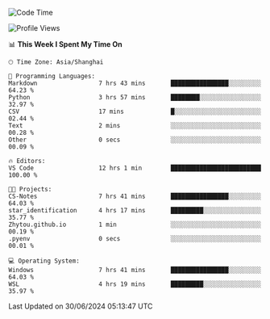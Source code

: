 <!--START_SECTION:waka-->
![Code Time](http://img.shields.io/badge/Code%20Time-1%2C813%20hrs%2054%20mins-blue)

![Profile Views](http://img.shields.io/badge/Profile%20Views-6-blue)

📊 **This Week I Spent My Time On** 

```text
🕑︎ Time Zone: Asia/Shanghai

💬 Programming Languages: 
Markdown                 7 hrs 43 mins       ████████████████░░░░░░░░░   64.23 % 
Python                   3 hrs 57 mins       ████████░░░░░░░░░░░░░░░░░   32.97 % 
CSV                      17 mins             █░░░░░░░░░░░░░░░░░░░░░░░░   02.44 % 
Text                     2 mins              ░░░░░░░░░░░░░░░░░░░░░░░░░   00.28 % 
Other                    0 secs              ░░░░░░░░░░░░░░░░░░░░░░░░░   00.09 % 

🔥 Editors: 
VS Code                  12 hrs 1 min        █████████████████████████   100.00 % 

🐱‍💻 Projects: 
CS-Notes                 7 hrs 41 mins       ████████████████░░░░░░░░░   64.03 % 
star_identification      4 hrs 17 mins       █████████░░░░░░░░░░░░░░░░   35.77 % 
Zhytou.github.io         1 min               ░░░░░░░░░░░░░░░░░░░░░░░░░   00.19 % 
.pyenv                   0 secs              ░░░░░░░░░░░░░░░░░░░░░░░░░   00.01 % 

💻 Operating System: 
Windows                  7 hrs 41 mins       ████████████████░░░░░░░░░   64.03 % 
WSL                      4 hrs 19 mins       █████████░░░░░░░░░░░░░░░░   35.97 % 
```


 Last Updated on 30/06/2024 05:13:47 UTC
<!--END_SECTION:waka-->